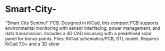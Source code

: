 # Smart-City-
"Smart City Sentinel" PCB. Designed in KiCad, this compact PCB supports environmental monitoring with sensor interfacing, power management, and data transmission. Includes a 3D CAD encasing with a predefined solar panel for bonus points. Files: KiCad schematics/PCB, STL model. Requires KiCad 7.0+ and a 3D slicer
